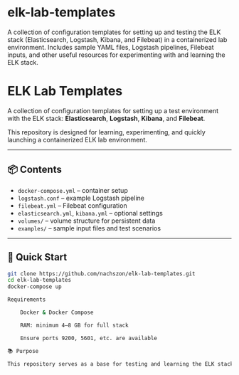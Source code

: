 # elk-lab-templates
A collection of configuration templates for setting up and testing the ELK stack (Elasticsearch, Logstash, Kibana, and Filebeat) in a containerized lab environment. Includes sample YAML files, Logstash pipelines, Filebeat inputs, and other useful resources for experimenting with and learning the ELK stack.
# ELK Lab Templates

A collection of configuration templates for setting up a test environment with the ELK stack: **Elasticsearch**, **Logstash**, **Kibana**, and **Filebeat**.

This repository is designed for learning, experimenting, and quickly launching a containerized ELK lab environment.

---

## 📦 Contents

- `docker-compose.yml` – container setup
- `logstash.conf` – example Logstash pipeline
- `filebeat.yml` – Filebeat configuration
- `elasticsearch.yml`, `kibana.yml` – optional settings
- `volumes/` – volume structure for persistent data
- `examples/` – sample input files and test scenarios

---

## 🚀 Quick Start

```bash
git clone https://github.com/nachszon/elk-lab-templates.git
cd elk-lab-templates
docker-compose up

Requirements

    Docker & Docker Compose

    RAM: minimum 4–8 GB for full stack

    Ensure ports 9200, 5601, etc. are available

📚 Purpose

This repository serves as a base for testing and learning the ELK stack. Feel free to use, modify, and extend these templates to suit your needs.

